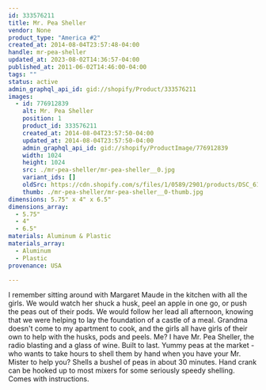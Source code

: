 ```yaml
---
id: 333576211
title: Mr. Pea Sheller
vendor: None
product_type: "America #2"
created_at: 2014-08-04T23:57:48-04:00
handle: mr-pea-sheller
updated_at: 2023-08-02T14:36:57-04:00
published_at: 2011-06-02T14:46:00-04:00
tags: ""
status: active
admin_graphql_api_id: gid://shopify/Product/333576211
images:
  - id: 776912839
    alt: Mr. Pea Sheller
    position: 1
    product_id: 333576211
    created_at: 2014-08-04T23:57:50-04:00
    updated_at: 2014-08-04T23:57:50-04:00
    admin_graphql_api_id: gid://shopify/ProductImage/776912839
    width: 1024
    height: 1024
    src: ./mr-pea-sheller/mr-pea-sheller__0.jpg
    variant_ids: []
    oldSrc: https://cdn.shopify.com/s/files/1/0589/2901/products/DSC_6145_mrpeaasheller.jpeg?v=1407211070
    thumb: ./mr-pea-sheller/mr-pea-sheller__0-thumb.jpg
dimensions: 5.75" x 4" x 6.5"
dimensions_array:
  - 5.75"
  - 4"
  - 6.5"
materials: Aluminum & Plastic
materials_array:
  - Aluminum
  - Plastic
provenance: USA

---
```


I remember sitting around with Margaret Maude in the kitchen with all the girls. We would watch her shuck a husk, peel an apple in one go, or push the peas out of their pods. We would follow her lead all afternoon, knowing that we were helping to lay the foundation of a castle of a meal. Grandma doesn't come to my apartment to cook, and the girls all have girls of their own to help with the husks, pods and peels. Me? I have Mr. Pea Sheller, the radio blasting and a glass of wine. Built to last. Yummy peas at the market - who wants to take hours to shell them by hand when you have your Mr. Mister to help you? Shells a bushel of peas in about 30 minutes. Hand crank can be hooked up to most mixers for some seriously speedy shelling. Comes with instructions.